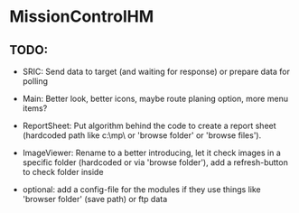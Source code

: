 MissionControlHM
===============

TODO:
-----

- SRIC: Send data to target (and waiting for response) or prepare data for polling

- Main: Better look, better icons, maybe route planing option, more menu items?

- ReportSheet: Put algorithm behind the code to create a report sheet (hardcoded path like c:\mp\ or 'browse folder' or 'browse files').

- ImageViewer: Rename to a better introducing, let it check images in a specific folder (hardcoded or via 'browse folder'), add a refresh-button to check folder inside

- optional: add a config-file for the modules if they use things like 'browser folder' (save path) or ftp data 